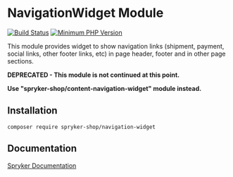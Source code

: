 # NavigationWidget Module
[![Build Status](https://travis-ci.org/spryker-shop/navigation-widget.svg)](https://travis-ci.org/spryker-shop/navigation-widget)
[![Minimum PHP Version](https://img.shields.io/badge/php-%3E%3D%207.2-8892BF.svg)](https://php.net/)

This module provides widget to show navigation links (shipment, payment, social links, other footer links, etc) in page header, footer and in other page sections.

**DEPRECATED - This module is not continued at this point.**

**Use "spryker-shop/content-navigation-widget" module instead.**

## Installation

```
composer require spryker-shop/navigation-widget
```

## Documentation

[Spryker Documentation](https://academy.spryker.com)
